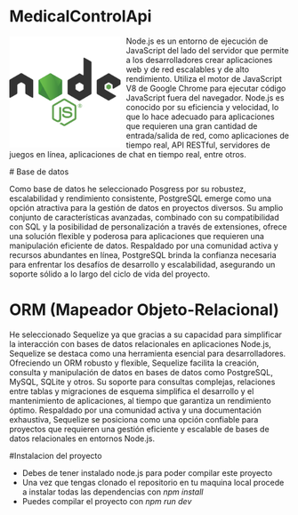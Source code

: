 # MedicalControlApi

<p>
    <a href="https://nodejs.org" target="_blank" rel="noreferrer">
        <img src="https://raw.githubusercontent.com/devicons/devicon/master/icons/nodejs/nodejs-original-wordmark.svg" alt="nodejs" width="200" height="200" style="float: left; margin-right: 10px;"/>
    </a>
    Node.js es un entorno de ejecución de JavaScript del lado del servidor que permite a los desarrolladores crear aplicaciones web y de red escalables y de alto rendimiento. Utiliza el motor de JavaScript V8 de Google Chrome para ejecutar código JavaScript fuera del navegador. Node.js es conocido por su eficiencia y velocidad, lo que lo hace adecuado para aplicaciones que requieren una gran cantidad de entrada/salida de red, como aplicaciones de tiempo real, API RESTful, servidores de juegos en línea, aplicaciones de chat en tiempo real, entre otros.
</p>
# Base de datos


Como base de datos he seleccionado Posgress por su robustez, escalabilidad y rendimiento consistente, PostgreSQL emerge como una opción atractiva para la gestión de datos en proyectos diversos. Su amplio conjunto de características avanzadas, combinado con su compatibilidad con SQL y la posibilidad de personalización a través de extensiones, ofrece una solución flexible y poderosa para aplicaciones que requieren una manipulación eficiente de datos. Respaldado por una comunidad activa y recursos abundantes en línea, PostgreSQL brinda la confianza necesaria para enfrentar los desafíos de desarrollo y escalabilidad, asegurando un soporte sólido a lo largo del ciclo de vida del proyecto.

# ORM (Mapeador Objeto-Relacional)


He seleccionado Sequelize ya que gracias a su capacidad para simplificar la interacción con bases de datos relacionales en aplicaciones Node.js, Sequelize se destaca como una herramienta esencial para desarrolladores. Ofreciendo un ORM robusto y flexible, Sequelize facilita la creación, consulta y manipulación de datos en bases de datos como PostgreSQL, MySQL, SQLite y otros. Su soporte para consultas complejas, relaciones entre tablas y migraciones de esquema simplifica el desarrollo y el mantenimiento de aplicaciones, al tiempo que garantiza un rendimiento óptimo. Respaldado por una comunidad activa y una documentación exhaustiva, Sequelize se posiciona como una opción confiable para proyectos que requieren una gestión eficiente y escalable de bases de datos relacionales en entornos Node.js.


#Instalacion del proyecto 

- Debes de tener instalado node.js para poder compilar este proyecto
- Una vez que tengas clonado el repositorio en tu maquina local procede a instalar todas las dependencias con *npm install*
- Puedes compilar el proyecto con *npm run dev*
